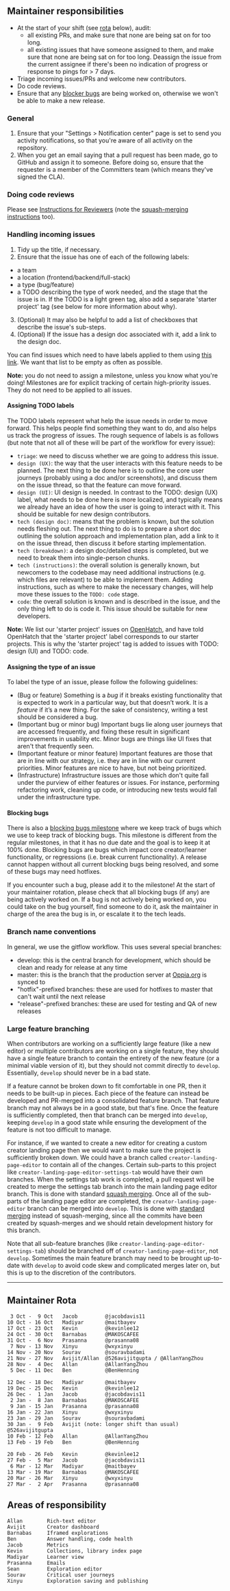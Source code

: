 ## Maintainer responsibilities
- At the start of your shift (see [rota](https://github.com/oppia/oppia/wiki/Instructions-for-Maintainers#rota-for-triaging-issuesprs-and-welcoming-new-contributors) below), audit:
  - all existing PRs, and make sure that none are being sat on for too long.
  - all existing issues that have someone assigned to them, and make sure that none are being sat on for too long. Deassign the issue from the current assignee if there's been no indication of progress or response to pings for > 7 days.
- Triage incoming issues/PRs and welcome new contributors.
- Do code reviews.
- Ensure that any [blocker bugs](https://github.com/oppia/oppia/milestone/39) are being worked on, otherwise we won't be able to make a new release.

### General
1. Ensure that your "Settings > Notification center" page is set to send you activity notifications, so that you're aware of all activity on the repository.
2. When you get an email saying that a pull request has been made, go to GitHub and assign it to someone. Before doing so, ensure that the requester is a member of the Committers team (which means they've signed the CLA).

### Doing code reviews
Please see [Instructions for Reviewers](https://github.com/oppia/oppia/wiki/Instructions-for-Reviewers) (note the [squash-merging instructions](https://github.com/oppia/oppia/wiki/Instructions-for-Reviewers#merging-into-develop) too).

### Handling incoming issues
1. Tidy up the title, if necessary.
2. Ensure that the issue has one of each of the following labels:
  * a team
  * a location (frontend/backend/full-stack)
  * a type (bug/feature)
  * a TODO describing the type of work needed, and the stage that the issue is in. If the TODO is a light green tag, also add a separate 'starter project' tag (see below for more information about why).
3. (Optional) It may also be helpful to add a list of checkboxes that describe the issue's sub-steps.
4. (Optional) If the issue has a design doc associated with it, add a link to the design doc.

You can find issues which need to have labels applied to them using [this link](https://github.com/oppia/oppia/issues?utf8=%E2%9C%93&q=is%3Aissue%20is%3Aopen%20-label%3A%22type%3A%20bug%20(major)%22%20-label%3A%22type%3A%20bug%20(minor)%22%20-label%3A%22type%3A%20feature%20(important)%22%20-label%3A%22type%3A%20feature%20(minor)%22%20-label%3A%22type%3A%20infrastructure%22%20-label%3A%22TODO%3A%20triage%22%20). We want that list to be empty as often as possible.

**Note:** you do not need to assign a milestone, unless you know what you're doing! Milestones are for explicit tracking of certain high-priority issues. They do not need to be applied to all issues.

#### Assigning TODO labels
The TODO labels represent what help the issue needs in order to move forward. This helps people find something they want to do, and also helps us track the progress of issues. The rough sequence of labels is as follows (but note that not all of these will be part of the workflow for every issue):

* `triage`: we need to discuss whether we are going to address this issue.
* `design (UX)`: the way that the user interacts with this feature needs to be planned. The next thing to be done here is to outline the core user journeys (probably using a doc and/or screenshots), and discuss them on the issue thread, so that the feature can move forward.
* `design (UI)`: UI design is needed. In contrast to the TODO: design (UX) label, what needs to be done here is more localized, and typically means we already have an idea of how the user is going to interact with it. This should be suitable for new design contributors.
* `tech (design doc)`: means that the problem is known, but the solution needs fleshing out. The next thing to do is to prepare a short doc outlining the solution approach and implementation plan, add a link to it on the issue thread, then discuss it before starting implementation.
* `tech (breakdown)`: a design doc/detailed steps is completed, but we need to break them into single-person chunks.
* `tech (instructions)`: the overall solution is generally known, but newcomers to the codebase may need additional instructions (e.g. which files are relevant) to be able to implement them. Adding instructions, such as where to make the necessary changes, will help move these issues to the `TODO: code` stage.
* `code`: the overall solution is known and is described in the issue, and the only thing left to do is code it. This issue should be suitable for new developers.

**Note:** We list our 'starter project' issues on [OpenHatch](http://www.openhatch.org), and have told OpenHatch that the 'starter project' label corresponds to our starter projects. This is why the 'starter project' tag is added to issues with TODO: design (UI) and TODO: code.

#### Assigning the type of an issue
To label the type of an issue, please follow the following guidelines:
* (Bug or feature) Something is a *bug* if it breaks existing functionality that is expected to work in a particular way, but that doesn’t work. It is a *feature* if it’s a new thing. For the sake of consistency, writing a test should be considered a bug.
* (Important bug or minor bug) Important bugs lie along user journeys that are accessed frequently, and fixing these result in significant improvements in usability etc. Minor bugs are things like UI fixes that aren't that frequently seen. 
* (Important feature or minor feature) Important features are those that are in line with our strategy, i.e. they are in line with our current priorities. Minor features are nice to have, but not being prioritized.
* (Infrastructure) Infrastructure issues are those which don't quite fall under the purview of either features or issues. For instance, performing refactoring work, cleaning up code, or introducing new tests would fall under the infrastructure type.

#### Blocking bugs
There is also a [blocking bugs milestone](https://github.com/oppia/oppia/milestone/39) where we keep track of bugs which we use to keep track of blocking bugs. This milestone is different from the regular milestones, in that it has no due date and the goal is to keep it at 100% done. Blocking bugs are bugs which impact core creator/learner functionality, or regressions (i.e. break current functionality). A release cannot happen without all current blocking bugs being resolved, and some of these bugs may need hotfixes. 

If you encounter such a bug, please add it to the milestone! At the start of your maintainer rotation, please check that all blocking bugs (if any) are being actively worked on. If a bug is not actively being worked on, you could take on the bug yourself, find someone to do it, ask the maintainer in charge of the area the bug is in, or escalate it to the tech leads.

### Branch name conventions

In general, we use the gitflow workflow. This uses several special branches:

  * develop: this is the central branch for development, which should be clean and ready for release at any time
  * master: this is the branch that the production server at [Oppia.org](https://www.oppia.org) is synced to
  * "hotfix"-prefixed branches: these are used for hotfixes to master that can't wait until the next release
  * "release"-prefixed branches: these are used for testing and QA of new releases

### Large feature branching

When contributors are working on a sufficiently large feature (like a new editor) or multiple contributors are working on a single feature, they should have a single feature branch to contain the entirety of the new feature (or a minimal viable version of it), but they should not commit directly to `develop`. Essentially, `develop` should never be in a bad state.

If a feature cannot be broken down to fit comfortable in one PR, then it needs to be built-up in pieces. Each piece of the feature can instead be developed and PR-merged into a consolidated feature branch. That feature branch may not always be in a good state, but that's fine. Once the feature is sufficiently completed, then that branch can be merged into `develop`, keeping `develop` in a good state while ensuring the development of the feature is not too difficult to manage.

For instance, if we wanted to create a new editor for creating a custom creator landing page then we would want to make sure the project is sufficiently broken down. We could have a branch called ``creator-landing-page-editor`` to contain all of the changes. Certain sub-parts to this project like ``creator-landing-page-editor-settings-tab`` would have their own branches. When the settings tab work is completed, a pull request will be created to merge the settings tab branch into the main landing page editor branch. This is done with standard [squash merging](https://github.com/oppia/oppia/wiki/Instructions-for-Reviewers#squash-merging). Once all of the sub-parts of the landing page editor are completed, the ``creator-landing-page-editor`` branch can be merged into ``develop``. This is done with [standard merging](https://github.com/oppia/oppia/wiki/Instructions-for-Reviewers#standard-merging) instead of squash-merging, since all the commits have been created by squash-merges and we should retain development history for this branch.

Note that all sub-feature branches (like ``creator-landing-page-editor-settings-tab``) should be branched off of ``creator-landing-page-editor``, not ``develop``. Sometimes the main feature branch may need to be brought up-to-date with ``develop`` to avoid code skew and complicated merges later on, but this is up to the discretion of the contributors.

----

## Maintainer Rota

```
 3 Oct -  9 Oct   Jacob         @jacobdavis11
10 Oct - 16 Oct   Madiyar       @maitbayev
17 Oct - 23 Oct   Kevin         @kevinlee12
24 Oct - 30 Oct   Barnabas      @MAKOSCAFEE
31 Oct -  6 Nov   Prasanna      @prasanna08
 7 Nov - 13 Nov   Xinyu         @wxyxinyu
14 Nov - 20 Nov   Sourav        @souravbadami
21 Nov - 27 Nov   Avijit/Allan  @526avijitgupta / @AllanYangZhou
28 Nov -  4 Dec   Allan         @AllanYangZhou
 5 Dec - 11 Dec   Ben           @BenHenning

12 Dec - 18 Dec   Madiyar       @maitbayev
19 Dec - 25 Dec   Kevin         @kevinlee12
26 Dec -  1 Jan   Jacob         @jacobdavis11
 2 Jan -  8 Jan   Barnabas      @MAKOSCAFEE
 9 Jan - 15 Jan   Prasanna      @prasanna08
16 Jan - 22 Jan   Xinyu         @wxyxinyu
23 Jan - 29 Jan   Sourav        @souravbadami
30 Jan -  9 Feb   Avijit (note: longer shift than usual)  @526avijitgupta
10 Feb - 12 Feb   Allan         @AllanYangZhou
13 Feb - 19 Feb   Ben           @BenHenning

20 Feb - 26 Feb   Kevin         @kevinlee12
27 Feb -  5 Mar   Jacob         @jacobdavis11
 6 Mar - 12 Mar   Madiyar       @maitbayev
13 Mar - 19 Mar   Barnabas      @MAKOSCAFEE
20 Mar - 26 Mar   Xinyu         @wxyxinyu
27 Mar -  2 Apr   Prasanna      @prasanna08
```

## Areas of responsibility

```
Allan        Rich-text editor
Avijit       Creator dashboard
Barnabas     Iframed explorations
Ben          Answer handling, code health
Jacob        Metrics
Kevin        Collections, library index page
Madiyar      Learner view
Prasanna     Emails
Sean         Exploration editor
Sourav       Critical user journeys
Xinyu        Exploration saving and publishing
```
